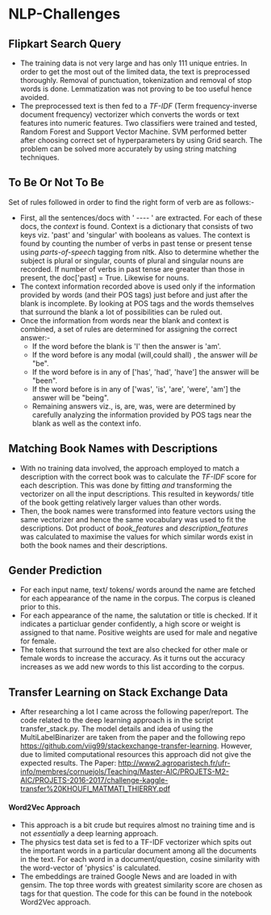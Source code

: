 # NLP-Challenges

## Flipkart Search Query ##
* The training data is not very large and has only 111 unique entries. In order to get the most out of the limited data, the text is preprocessed thoroughly. Removal of punctuation, tokenization and removal of stop words is done. Lemmatization was not proving to be too useful hence avoided. 
* The preprocessed text is then fed to a *TF-IDF* (Term frequency-inverse document frequency) vectorizer which converts the words or text features into numeric features. Two classifiers were trained and tested, Random Forest and Support Vector Machine. SVM performed better after choosing correct set of hyperparameters by using Grid search. The problem can be solved more accurately by using string matching techniques.

## To Be Or Not To Be ##
Set of rules followed in order to find the right form of verb are as follows:-
* First, all the sentences/docs with ' ---- ' are extracted. For each of these docs, the _context_ is found. Context is a dictionary that consists of two keys viz. 'past' and 'singular' with booleans as values. The context is found by counting the number of verbs in past tense or present tense using _parts-of-speech_ tagging from nltk. Also to determine whether the subject is plural or singular, counts of plural and singular nouns are recorded. If number of verbs in past tense are greater than those in present, the doc['past] = True. Likewise for nouns.
* The context information recorded above is used only if the information provided by words (and their POS tags) just before and just after the blank is incomplete. By looking at POS tags and the words themselves that surround the blank a lot of possibilities can be ruled out.
* Once the information from words near the blank and context is combined, a set of rules are determined for assigning the correct answer:-
  * If the word before the blank is 'I' then the answer is 'am'.
  * If the word before is any modal (will,could shall) , the answer will _be_ "be".
  * If the word before is in any of ['has', 'had', 'have'] the answer will be "been".
  * If the word before is in any of ['was', 'is', 'are', 'were', 'am'] the answer will be "being".
  *  Remaining answers viz., is, are, was, were are determined by carefully analyzing the information provided by POS tags near the blank as well as the context info. 
## Matching Book Names with Descriptions ##
* With no training data involved, the approach employed to match a description with the correct book was to calculate the _TF-IDF_ score  for each description. This was done by fitting _and_ transforming the vectorizer on all the input descriptions. This resulted in keywords/ title of the book getting relatively larger values than other words.
* Then, the book names were transformed into feature vectors using the same vectorizer and hence the same vocabulary was used to fit the descriptions. Dot product of _book_features_ and _description_features_ was calculated to maximise the values for which similar words exist in both the book names and their descriptions.
## Gender Prediction ##
* For each input name, text/ tokens/ words around the name are fetched for each appearance of the name in the corpus. The corpus is cleaned prior to this.
* For each appearance of the name, the salutation or title is checked. If it indicates a particluar gender confidently, a high score or weight is assigned to that name. Positive weights are used for male and negative for female. 
* The tokens that surround the text are also checked for other male or female words to increase the accuracy. As it turns out the accuracy increases as we add new words to this list according to the corpus.

## Transfer Learning on Stack Exchange Data ##
* After researching a lot I came across the following paper/report. The code related to the deep learning approach is in the script transfer_stack.py. The model details and idea of using the MultiLabelBinarizer are taken from the paper and the following repo https://github.com/viig99/stackexchange-transfer-learning. However, due to limited computational resources this approach did not give the expected results.
The Paper: http://www2.agroparistech.fr/ufr-info/membres/cornuejols/Teaching/Master-AIC/PROJETS-M2-AIC/PROJETS-2016-2017/challenge-kaggle-transfer%20KHOUFI_MATMATI_THIERRY.pdf
#### Word2Vec Approach ####
* This approach is a bit crude but requires almost no training time and is not _essentially_ a deep learning approach. 
* The physics test data set is fed to a TF-IDF vectorizer which spits out the important words in a particular document among all the      documents in the text. For each word in a document/question, cosine similarity with the word-vector of 'physics' is calculated.
* The embeddings are trained Google News and are loaded in with gensim. The top three words with greatest similarity score are chosen as tags for that question. The code for this can be found in the notebook Word2Vec approach.
